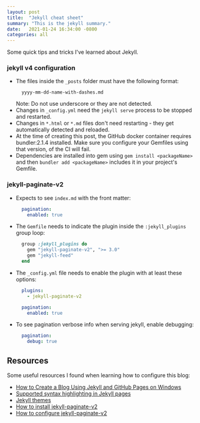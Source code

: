 ```yaml
---
layout: post
title:  "Jekyll cheat sheet"
summary: "This is the jekyll summary."
date:   2021-01-24 16:34:00 -0800
categories: all
---
```


Some quick tips and tricks I've learned about Jekyll.

### jekyll v4 configuration

- The files inside the `_posts` folder must have the following format:
  ```
    yyyy-mm-dd-name-with-dashes.md
  ```
  Note: Do not use underscore or they are not detected.
- Changes in `_config.yml` need the `jekyll serve` process to be stopped and restarted.
- Changes in `*.html` or `*.md` files don't need restarting - they get automatically detected and reloaded.
- At the time of creating this post, the GitHub docker container requires bundler:2.1.4 installed. Make sure you configure your Gemfiles using that version, of the CI will fail.
- Dependencies are installed into gem using `gem install <packageName>` and then `bundler add <packageName>` includes it in your project's Gemfile.

### jekyll-paginate-v2

- Expects to see `index.md` with the front matter:
  ```yml
    pagination:
      enabled: true
  ```
- The `Gemfile` needs to indicate the plugin inside the `:jekyll_plugins` group loop:
  ```ruby
    group :jekyll_plugins do
      gem "jekyll-paginate-v2", ">= 3.0"
      gem "jekyll-feed"
    end
  ```
- The `_config.yml` file needs to enable the plugin with at least these options:
  ```yml
    plugins:
      - jekyll-paginate-v2

    pagination:
      enabled: true
  ```
- To see pagination verbose info when serving jekyll, enable debugging:
  ```yml
    pagination:
      debug: true
  ```


## Resources

Some useful resources I found when learning how to configure this blog:

- [How to Create a Blog Using Jekyll and GitHub Pages on Windows](https://www.kiltandcode.com/2020/04/30/how-to-create-a-blog-using-jekyll-and-github-pages-on-windows/)
- [Supported syntax highlighting in Jekyll pages](https://simpleit.rocks/ruby/jekyll/)
- [Jekyll themes](http://jekyllthemes.org/)
- [How to install jekyll-paginate-v2](https://dev-yakuza.posstree.com/en/jekyll/pagination-plugin/)
- [How to configure jekyll-paginate-v2](https://github.com/sverrirs/jekyll-paginate-v2/blob/master/README-GENERATOR.md)
